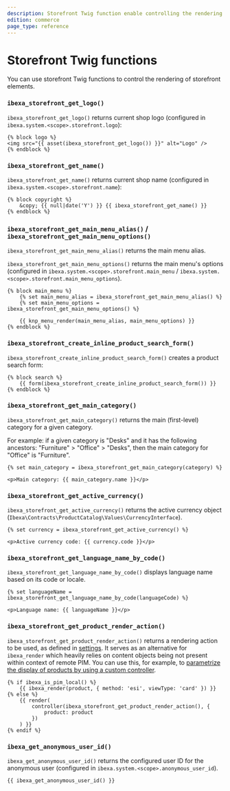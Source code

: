 ```yaml
---
description: Storefront Twig function enable controlling the rendering of storefront elements.
edition: commerce
page_type: reference
---
```


# Storefront Twig functions

You can use storefront Twig functions to control the rendering of storefront elements.

### `ibexa_storefront_get_logo()`

`ibexa_storefront_get_logo()` returns current shop logo (configured in `ibexa.system.<scope>.storefront.logo`):

``` html+twig
{% block logo %}
<img src="{{ asset(ibexa_storefront_get_logo()) }}" alt="Logo" />
{% endblock %}
```

### `ibexa_storefront_get_name()`

`ibexa_storefront_get_name()` returns current shop name (configured in `ibexa.system.<scope>.storefront.name`):

``` html+twig
{% block copyright %}
    &copy; {{ null|date('Y') }} {{ ibexa_storefront_get_name() }}
{% endblock %}
```

### `ibexa_storefront_get_main_menu_alias()` / `ibexa_storefront_get_main_menu_options()`

`ibexa_storefront_get_main_menu_alias()` returns the main menu alias.

`ibexa_storefront_get_main_menu_options()` returns the main menu's options (configured in `ibexa.system.<scope>.storefront.main_menu` / `ibexa.system.<scope>.storefront.main_menu_options`).

``` html+twig
{% block main_menu %}
    {% set main_menu_alias = ibexa_storefront_get_main_menu_alias() %}
    {% set main_menu_options = ibexa_storefront_get_main_menu_options() %}

    {{ knp_menu_render(main_menu_alias, main_menu_options) }}
{% endblock %}
```

### `ibexa_storefront_create_inline_product_search_form()`

`ibexa_storefront_create_inline_product_search_form()` creates a product search form:

``` html+twig
{% block search %}
    {{ form(ibexa_storefront_create_inline_product_search_form()) }}
{% endblock %}
```

### `ibexa_storefront_get_main_category()`

`ibexa_storefront_get_main_category()` returns the main (first-level) category for a given category.

For example: if a given category is "Desks" and it has the following ancestors: "Furniture" > "Office" > "Desks", then the main category for "Office" is "Furniture".

``` html+twig
{% set main_category = ibexa_storefront_get_main_category(category) %}

<p>Main category: {{ main_category.name }}</p>
```

### `ibexa_storefront_get_active_currency()`

`ibexa_storefront_get_active_currency()` returns the active currency object (`Ibexa\Contracts\ProductCatalog\Values\CurrencyInterface`).

``` html+twig
{% set currency = ibexa_storefront_get_active_currency() %}

<p>Active currency code: {{ currency.code }}</p>
```

### `ibexa_storefront_get_language_name_by_code()`

`ibexa_storefront_get_language_name_by_code()` displays language name based on its code or locale.

``` html+twig
{% set languageName = ibexa_storefront_get_language_name_by_code(languageCode) %}

<p>Language name: {{ languageName }}</p>
```

### `ibexa_storefront_get_product_render_action()`

`ibexa_storefront_get_product_render_action()` returns a rendering action to be used, as defined in [settings](configure_storefront.md).
It serves as an alternative for `ibexa_render` which heavily relies on content objects being not present within context of remote PIM.
You can use this, for example, to [parametrize the display of products by using a custom controller](extend_storefront.md#generate-custom-product-preview-path).

``` html+twig
{% if ibexa_is_pim_local() %}
    {{ ibexa_render(product, { method: 'esi', viewType: 'card' }) }}
{% else %}
    {{ render(
        controller(ibexa_storefront_get_product_render_action(), {
            product: product
        })
    ) }}
{% endif %}
```

### `ibexa_get_anonymous_user_id()`

`ibexa_get_anonymous_user_id()` returns the configured user ID for the anonymous user (configured in `ibexa.system.<scope>.anonymous_user_id`).

``` html+twig
{{ ibexa_get_anonymous_user_id() }}
```
